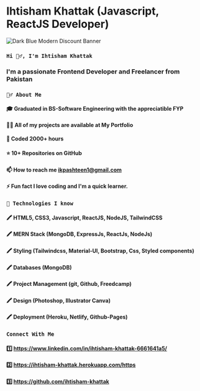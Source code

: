 # Ihtisham Khattak (Javascript, ReactJS Developer)

![Dark Blue Modern Discount Banner](https://user-images.githubusercontent.com/86098390/193516026-c2776ccd-040e-438c-a0df-5baf6869d87a.jpg)

### `Hi 🙋‍♂️, I'm Ihtisham Khattak`
### I'm a passionate Frontend Developer and Freelancer from Pakistan

### `🙋‍♂️ About Me`
#### 🎓 Graduated in BS-Software Engineering with the appreciatible FYP
#### 👨‍💻 All of my projects are available at My Portfolio
#### 🤠 Coded 2000+ hours
#### ⭐ 10+ Repositories on GitHub
#### 📫 How to reach me ikpashteen1@gmail.com
#### ⚡ Fun fact I love coding and I'm a quick learner.

### `🚀 Technologies I know`
#### 🖍 HTML5, CSS3, Javascript, ReactJS, NodeJS, TailwindCSS
#### 🖍 MERN Stack (MongoDB, ExpressJs, ReactJs, NodeJs)
#### 🖍 Styling (Tailwindcss, Material-UI, Bootstrap, Css, Styled components)
#### 🖍 Databases (MongoDB)
#### 🖍 Project Management (git, Github, Freedcamp)
#### 🖍 Design (Photoshop, Illustrator Canva)
#### 🖍 Deployment (Heroku, Netlify, Github-Pages)


### `Connect With Me`


#### 1️⃣ https://www.linkedin.com/in/ihtisham-khattak-6661641a5/
#### 2️⃣ https://ihtisham-khattak.herokuapp.com/https
#### 3️⃣ https://github.com/ihtisham-khattak


